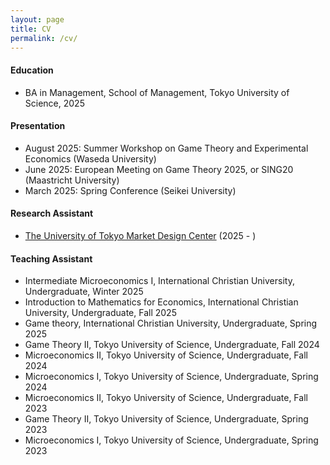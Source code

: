 ```yaml
---
layout: page
title: CV
permalink: /cv/
---
```


#### Education
 - BA in Management, School of Management, Tokyo University of Science, 2025

#### Presentation 
 - August 2025: Summer Workshop on Game Theory and Experimental Economics (Waseda University)
 - June 2025: European Meeting on Game Theory 2025, or SING20 (Maastricht University)
 - March 2025: Spring Conference (Seikei University)

#### Research Assistant
 - [The University of Tokyo Market Design Center](https://www.mdc.e.u-tokyo.ac.jp/en/) (2025 - )

#### Teaching Assistant
 - Intermediate Microeconomics I, International Christian University, Undergraduate, Winter 2025
 - Introduction to Mathematics for Economics, International Christian University, Undergraduate, Fall 2025
 - Game theory, International Christian University, Undergraduate, Spring 2025
 - Game Theory II, Tokyo University of Science, Undergraduate, Fall 2024
 - Microeconomics II, Tokyo University of Science, Undergraduate, Fall 2024
 - Microeconomics I, Tokyo University of Science, Undergraduate, Spring 2024
 - Microeconomics II, Tokyo University of Science, Undergraduate, Fall 2023
 - Game Theory II, Tokyo University of Science, Undergraduate, Spring 2023
 - Microeconomics I, Tokyo University of Science, Undergraduate, Spring 2023
